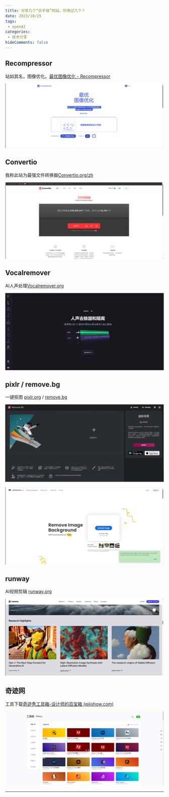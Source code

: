 ```yaml
---
title: 分享几个“杀手级”网站，你用过几个？
date: 2023/10/25
tags:
 - openAI
categories:
 - 技术分享
hideComments: false
---
```

## Recompressor

站如其名，图像优化。[最优图像优化 - Recompressor](https://zh.recompressor.com/#)

![1698481561692](image/openAIShare/1698481561692.png)

## Convertio

我称此站为最强文件转换器[Convertio.org/zh](https://convertio.co/zh/)

![1698481823436](image/openAIShare/1698481823436.png)

## Vocalremover

AI人声处理[Vocalremover.org](https://vocalremover.org/)

![1698482004654](image/openAIShare/1698482004654.png)

## pixlr / remove.bg

一键抠图 [pixlr.org](https://pixlr.com/cn/remove-background/) / [remove.bg](https://www.remove.bg/zh)

![1698482327364](image/openAIShare/1698482327364.png)

![1698482424720](image/openAIShare/1698482424720.png)

## runway

AI视频剪辑 [runway.org](https://runwayml.com/?refer=17yongai.com)

![1698482922093](image/openAIShare/1698482922093.png)

## 奇迹网

工具下载[奇迹秀工具箱-设计师的百宝箱 (qijishow.com)](https://www.qijishow.com/down/index.html)

![1698483324886](image/openAIShare/1698483324886.png)

---

